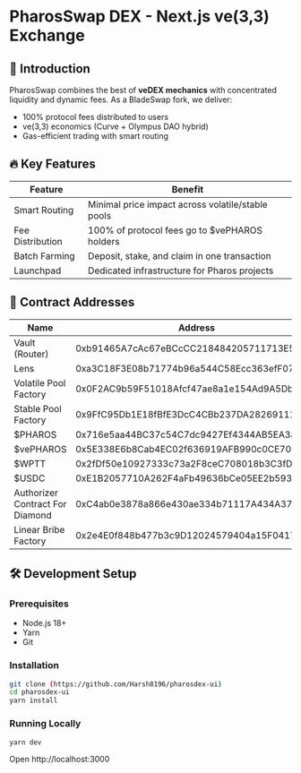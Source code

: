 # PharosSwap DEX - Next.js ve(3,3) Exchange

## 🌊 Introduction
PharosSwap combines the best of **veDEX mechanics** with concentrated liquidity and dynamic fees. As a BladeSwap fork, we deliver:
- 100% protocol fees distributed to users
- ve(3,3) economics (Curve + Olympus DAO hybrid)
- Gas-efficient trading with smart routing

## 🔥 Key Features
| Feature          | Benefit                                                                 |
|------------------|-------------------------------------------------------------------------|
| Smart Routing    | Minimal price impact across volatile/stable pools                      |
| Fee Distribution | 100% of protocol fees go to $vePHAROS holders                          |
| Batch Farming    | Deposit, stake, and claim in one transaction                           |
| Launchpad        | Dedicated infrastructure for Pharos projects                      |

## 📜 Contract Addresses

| Name                           | Address                                    |
|--------------------------------|--------------------------------------------|
| Vault (Router)                | 0xb91465A7cAc67eBCcCC218484205711713E587Bd |
| Lens                          | 0xa3C18F3E08b71774b96a544C58Ecc363efF07701 |
| Volatile Pool Factory         | 0x0F2AC9b59F51018Afcf47ae8a1e154Ad9A5Dbe10 |
| Stable Pool Factory           | 0x9FfC95Db1E18fBfE3DcC4CBb237DA28269111a52 |
| $PHAROS                       | 0x716e5aa44BC37c54C7dc9427Ef4344AB5EA3a967 |
| $vePHAROS                     | 0x5E338E6b8Cab4EC02f636919AFB990c0CE7089E8 |
| $WPTT                         | 0x2fDf50e10927333c73a2F8ceC708018b3C3fD19a |
| $USDC                         | 0xE1B2057710A262F4aFb49636bCe05EE2b593f3b0 |
| Authorizer Contract For Diamond | 0xC4ab0e3878a866e430ae334b71117A434A376758 |
| Linear Bribe Factory          | 0x2e4E0f848b477b3c9D12024579404a15F0417F4d |

## 🛠️ Development Setup

### Prerequisites
- Node.js 18+
- Yarn
- Git

### Installation
```bash
git clone (https://github.com/Harsh8196/pharosdex-ui)
cd pharosdex-ui
yarn install
```

### Running Locally
```bash
yarn dev
```
Open http://localhost:3000
